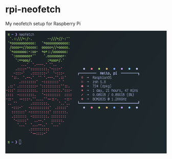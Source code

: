 # rpi-neofetch
My neofetch setup for Raspberry Pi

<p align="center">
<img src="./img/rpi-neofetch.png" width="513" height="384">
</p>
